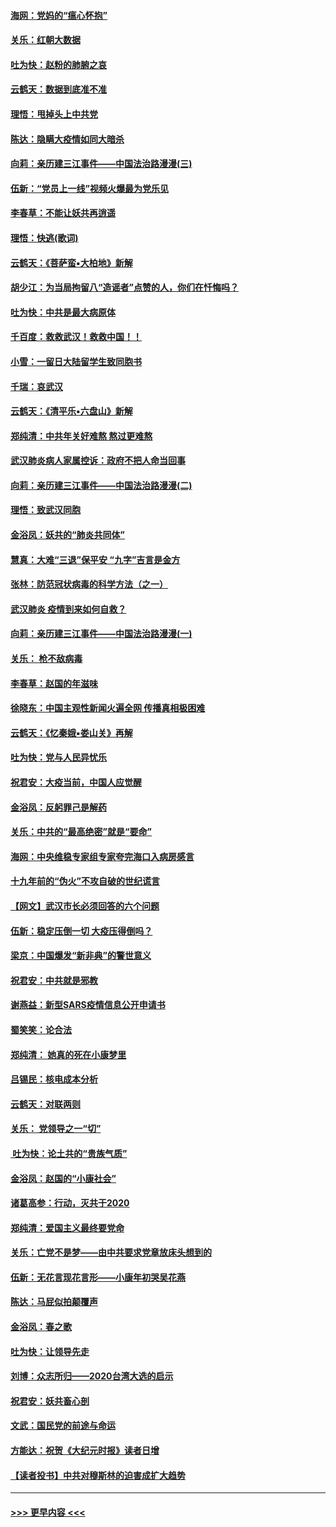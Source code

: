 #### [海网：党妈的“瘟心怀抱”](../pages/nsc993/n11840740.md?t=02032155) 
#### [关乐：红朝大数据](../pages/nsc993/n11840675.md?t=02032155) 
#### [吐为快：赵粉的肺腑之哀](../pages/nsc993/n11840618.md?t=02032155) 
#### [云鹤天：数据到底准不准](../pages/nsc993/n11840325.md?t=02032155) 
#### [理悟：甩掉头上中共党](../pages/nsc993/n11838826.md?t=02032155) 
#### [陈达：隐瞒大疫情如同大暗杀](../pages/nsc993/n11838771.md?t=02032155) 
#### [向莉：亲历建三江事件——中国法治路漫漫(三)](../pages/nsc993/n11831825.md?t=02032155) 
#### [伍新：“党员上一线”视频火爆最为党乐见](../pages/nsc993/n11838200.md?t=02032155) 
#### [李春草：不能让妖共再逍遥](../pages/nsc993/n11838102.md?t=02032155) 
#### [理悟：快逃(歌词)](../pages/nsc993/n11838083.md?t=02032155) 
#### [云鹤天：《菩萨蛮▪大柏地》新解](../pages/nsc993/n11838059.md?t=02032155) 
#### [胡少江：为当局拘留八“造谣者”点赞的人，你们在忏悔吗？](../pages/nsc993/n11836801.md?t=02032155) 
#### [吐为快：中共是最大病原体](../pages/nsc993/n11836748.md?t=02032155) 
#### [千百度：救救武汉！救救中国！！](../pages/nsc993/n11836145.md?t=02032155) 
#### [小雪：一留日大陆留学生致同胞书](../pages/nsc993/n11834624.md?t=02032155) 
#### [千瑞：哀武汉](../pages/nsc993/n11833647.md?t=02032155) 
#### [云鹤天：《清平乐▪六盘山》新解](../pages/nsc993/n11833611.md?t=02032155) 
#### [郑纯清：中共年关好难熬 熬过更难熬](../pages/nsc993/n11833489.md?t=02032155) 
#### [武汉肺炎病人家属控诉：政府不把人命当回事](../pages/nsc993/n11833205.md?t=02032155) 
#### [向莉：亲历建三江事件——中国法治路漫漫(二)](../pages/nsc993/n11829102.md?t=02032155) 
#### [理悟：致武汉同胞](../pages/nsc993/n11831522.md?t=02032155) 
#### [金浴凤：妖共的“肺炎共同体”](../pages/nsc993/n11829448.md?t=02032155) 
#### [慧真：大难“三退”保平安 “九字”吉言是金方](../pages/nsc993/n11829501.md?t=02032155) 
#### [张林：防范冠状病毒的科学方法（之一）](../pages/nsc993/n11828618.md?t=02032155) 
#### [武汉肺炎 疫情到来如何自救？](../pages/nsc993/n11827632.md?t=02032155) 
#### [向莉：亲历建三江事件——中国法治路漫漫(一)](../pages/nsc993/n11827190.md?t=02032155) 
#### [关乐： 枪不敌病毒](../pages/nsc993/n11826746.md?t=02032155) 
#### [李春草：赵国的年滋味](../pages/nsc993/n11826321.md?t=02032155) 
#### [徐晓东：中国主观性新闻火遍全网 传播真相极困难](../pages/nsc993/n11826508.md?t=02032155) 
#### [云鹤天：《忆秦娥▪娄山关》再解](../pages/nsc993/n11824682.md?t=02032155) 
#### [吐为快：党与人民异忧乐](../pages/nsc993/n11824660.md?t=02032155) 
#### [祝君安：大疫当前，中国人应觉醒](../pages/nsc993/n11821946.md?t=02032155) 
#### [金浴凤：反躬罪己是解药](../pages/nsc993/n11820280.md?t=02032155) 
#### [关乐：中共的“最高绝密”就是“要命”](../pages/nsc993/n11816946.md?t=02032155) 
#### [海网：中央维稳专家组专家夸完海口入病房感言](../pages/nsc993/n11815138.md?t=02032155) 
#### [十九年前的“伪火”不攻自破的世纪谎言](../pages/nsc993/n11813238.md?t=02032155) 
#### [【网文】武汉市长必须回答的六个问题](../pages/nsc993/n11813848.md?t=02032155) 
#### [伍新：稳定压倒一切 大疫压得倒吗？](../pages/nsc993/n11812634.md?t=02032155) 
#### [梁京：中国爆发“新非典”的警世意义](../pages/nsc993/n11812554.md?t=02032155) 
#### [祝君安：中共就是邪教](../pages/nsc993/n11812431.md?t=02032155) 
#### [谢燕益：新型SARS疫情信息公开申请书](../pages/nsc993/n11808840.md?t=02032155) 
#### [蜀笑笑：论合法](../pages/nsc993/n11808064.md?t=02032155) 
#### [郑纯清： 她真的死在小康梦里](../pages/nsc993/n11806623.md?t=02032155) 
#### [吕锡民：核电成本分析](../pages/nsc993/n11806284.md?t=02032155) 
#### [云鹤天：对联两则](../pages/nsc993/n11805957.md?t=02032155) 
#### [关乐： 党领导之一“切”](../pages/nsc993/n11804505.md?t=02032155) 
#### [ 吐为快：论土共的“贵族气质”](../pages/nsc993/n11804490.md?t=02032155) 
#### [金浴凤：赵国的“小康社会”](../pages/nsc993/n11804452.md?t=02032155) 
#### [诸葛高参：行动，灭共于2020](../pages/nsc993/n11804120.md?t=02032155) 
#### [郑纯清：爱国主义最终要党命](../pages/nsc993/n11802197.md?t=02032155) 
#### [关乐：亡党不是梦——由中共要求党章放床头想到的](../pages/nsc993/n11802156.md?t=02032155) 
#### [伍新：无花言现花言形——小康年初哭吴花燕](../pages/nsc993/n11800044.md?t=02032155) 
#### [陈达：马屁似拍颠覆声](../pages/nsc993/n11800010.md?t=02032155) 
#### [金浴凤：春之歌](../pages/nsc993/n11797687.md?t=02032155) 
#### [吐为快：让领导先走](../pages/nsc993/n11797512.md?t=02032155) 
#### [刘博：众志所归——2020台湾大选的启示](../pages/nsc993/n11796878.md?t=02032155) 
#### [祝君安：妖共畜心剖](../pages/nsc993/n11794273.md?t=02032155) 
#### [文武：国民党的前途与命运](../pages/nsc993/n11794198.md?t=02032155) 
#### [方能达：祝贺《大纪元时报》读者日增](../pages/nsc993/n11793807.md?t=02032155) 
#### [【读者投书】中共对穆斯林的迫害成扩大趋势](../pages/nsc993/n11791371.md?t=02032155) 

----
#### [ >>> 更早内容 <<< ](../indexes/nsc993-earlier.md)
